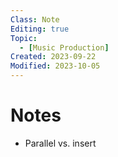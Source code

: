 ```yaml
---
Class: Note
Editing: true
Topic:
  - [Music Production]
Created: 2023-09-22
Modified: 2023-10-05
---
```


# Notes

- Parallel vs. insert
